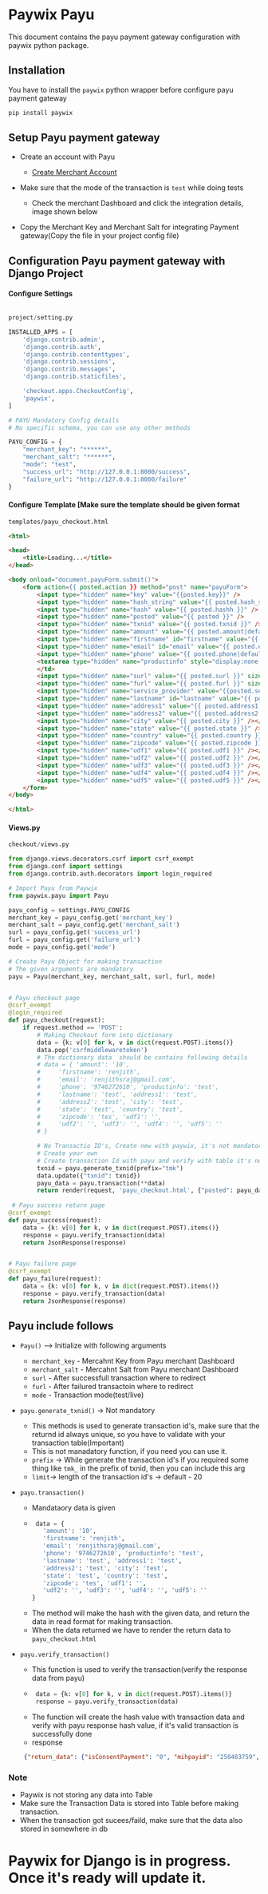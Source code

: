# Paywix Payu

This document contains the payu payment gateway configuration with paywix python package.
## Installation

You have to install the `paywix` python wrapper before configure payu payment gateway

```bash
pip install paywix
```
## Setup Payu payment gateway

- Create an account with Payu
    + [Create Merchant Account](https://www.payumoney.com/merchant-dashboard/)

- Make sure that the mode of the transaction is `test` while doing tests
   + Check the merchant Dashboard and click the integration details, image shown below
- Copy the Merchant Key and Merchant Salt for integrating Payment gateway(Copy the file in your project config file)


## Configuration Payu payment gateway with Django Project

#### Configure Settings


```python

project/setting.py

INSTALLED_APPS = [
    'django.contrib.admin',
    'django.contrib.auth',
    'django.contrib.contenttypes',
    'django.contrib.sessions',
    'django.contrib.messages',
    'django.contrib.staticfiles',

    'checkout.apps.CheckoutConfig',
    'paywix',
]

# PAYU Mandatory Config details
# No specific schema, you can use any other methods

PAYU_CONFIG = {
    "merchant_key": "******",
    "merchant_salt": "******",
    "mode": "test",
    "success_url": "http://127.0.0.1:8000/success",
    "failure_url": "http://127.0.0.1:8000/failure"
}
```

#### Configure Template [Make sure the template should be given format

```html
templates/payu_checkout.html

<html>

<head>
    <title>Loading...</title>
</head>

<body onload="document.payuForm.submit()">
    <form action={{ posted.action }} method="post" name="payuForm">
        <input type="hidden" name="key" value="{{posted.key}}" />
        <input type="hidden" name="hash_string" value="{{ posted.hash_string }}" />
        <input type="hidden" name="hash" value="{{ posted.hashh }}" />
        <input type="hidden" name="posted" value="{{ posted }}" />
        <input type="hidden" name="txnid" value="{{ posted.txnid }}" />
        <input type="hidden" name="amount" value="{{ posted.amount|default:'' }}" /></td>
        <input type="hidden" name="firstname" id="firstname" value="{{ posted.firstname|default:'' }}" /></td>
        <input type="hidden" name="email" id="email" value="{{ posted.email|default:'' }}" /></td>
        <input type="hidden" name="phone" value="{{ posted.phone|default:'' }}" /></td>
        <textarea type="hidden" name="productinfo" style="display:none;">{{ posted.productinfo|default:'' }}</textarea>
        </td>
        <input type="hidden" name="surl" value="{{ posted.surl }}" size="64" /></td>
        <input type="hidden" name="furl" value="{{ posted.furl }}" size="64" /></td>
        <input type="hidden" name="service_provider" value="{{posted.service_provider}}" size="64" />
        <input type="hidden" name="lastname" id="lastname" value="{{ posted.lastname }}" /></td>
        <input type="hidden" name="address1" value="{{ posted.address1 }}" /></td>
        <input type="hidden" name="address2" value="{{ posted.address2 }}" /></td>
        <input type="hidden" name="city" value="{{ posted.city }}" /></td>
        <input type="hidden" name="state" value="{{ posted.state }}" /></td>
        <input type="hidden" name="country" value="{{ posted.country }}" /></td>
        <input type="hidden" name="zipcode" value="{{ posted.zipcode }}" /></td>
        <input type="hidden" name="udf1" value="{{ posted.udf1 }}" /></td>
        <input type="hidden" name="udf2" value="{{ posted.udf2 }}" /></td>
        <input type="hidden" name="udf3" value="{{ posted.udf3 }}" /></td>
        <input type="hidden" name="udf4" value="{{ posted.udf4 }}" /></td>
        <input type="hidden" name="udf5" value="{{ posted.udf5 }}" /></td>
    </form>
</body>

</html>
```
#### Views.py 

``` python
checkout/views.py

from django.views.decorators.csrf import csrf_exempt
from django.conf import settings
from django.contrib.auth.decorators import login_required

# Import Payu from Paywix
from paywix.payu import Payu

payu_config = settings.PAYU_CONFIG
merchant_key = payu_config.get('merchant_key')
merchant_salt = payu_config.get('merchant_salt')
surl = payu_config.get('success_url')
furl = payu_config.get('failure_url')
mode = payu_config.get('mode')

# Create Payu Object for making transaction
# The given arguments are mandatory
payu = Payu(merchant_key, merchant_salt, surl, furl, mode)


# Payu checkout page
@csrf_exempt
@login_required
def payu_checkout(request):
    if request.method == 'POST':
        # Making Checkout form into dictionary
        data = {k: v[0] for k, v in dict(request.POST).items()}
        data.pop('csrfmiddlewaretoken')
        # The dictionary data  should be contains following details
        # data = { 'amount': '10', 
        #     'firstname': 'renjith', 
        #     'email': 'renjithsraj@gmail.com',
        #     'phone': '9746272610', 'productinfo': 'test', 
        #     'lastname': 'test', 'address1': 'test', 
        #     'address2': 'test', 'city': 'test', 
        #     'state': 'test', 'country': 'test', 
        #     'zipcode': 'tes', 'udf1': '', 
        #     'udf2': '', 'udf3': '', 'udf4': '', 'udf5': ''
        # }

        # No Transactio ID's, Create new with paywix, it's not mandatory
        # Create your own
        # Create transaction Id with payu and verify with table it's not existed
        txnid = payu.generate_txnid(prefix="tmk")
        data.update({"txnid": txnid})
        payu_data = payu.transaction(**data)
        return render(request, 'payu_checkout.html', {"posted": payu_data})
        
 # Payu success return page
@csrf_exempt
def payu_success(request):
    data = {k: v[0] for k, v in dict(request.POST).items()}
    response = payu.verify_transaction(data)
    return JsonResponse(response)


# Payu failure page
@csrf_exempt
def payu_failure(request):
    data = {k: v[0] for k, v in dict(request.POST).items()}
    response = payu.verify_transaction(data)
    return JsonResponse(response)

```

## Payu include follows

+ `Payu()` --> Initialize with following arguments

  + `merchant_key`  - Mercahnt Key from Payu merchant Dashboard
  + `merchant_salt` - Mercahnt Salt from Payu merchant Dashboard
  + `surl`          - After successfull transaction where to redirect
  + `furl` - After failured transactoin where to redirect
  + `mode` - Transaction mode(test/live)


+ `payu.generate_txnid()` -> Not mandatory
   + This methods is used to generate transaction id's, make sure that the returnd id always unique, so you have to validate with your transaction table(Important)
   + This is not manadatory function, if you need you can use it.
   + `prefix` -> While generate the transaction id's if you required some thing like `tmk_` in the prefix of txnid, then you can include this arg
   + `limit`-> length of the transaction id's -> default - 20


+ `payu.transaction()`
  + Mandataory data is given
  + ``` python
     data = {
       'amount': '10', 
       'firstname': 'renjith', 
       'email': 'renjithsraj@gmail.com',
       'phone': '9746272610', 'productinfo': 'test', 
       'lastname': 'test', 'address1': 'test', 
       'address2': 'test', 'city': 'test', 
       'state': 'test', 'country': 'test', 
       'zipcode': 'tes', 'udf1': '', 
       'udf2': '', 'udf3': '', 'udf4': '', 'udf5': ''
    }
    ```
   + The method will make the hash with the given data, and return the data in read format for making transaction.
   + When the data returned we have to render the return data to `payu_checkout.html` 

+ `payu.verify_transaction()`
   + This function is used to verify the transaction(verify the response data from payu)
   + ```python
      data = {k: v[0] for k, v in dict(request.POST).items()}
      response = payu.verify_transaction(data)
     ```
   + The function will create the hash value with transaction data and verify with payu response hash value, if it's valid transaction is successfully done
   + response
    ``` json
     {"return_data": {"isConsentPayment": "0", "mihpayid": "250403759", "mode": "", "status": "failure", "unmappedstatus": "userCancelled", "key": "3o6jgxhp", "txnid": "tmk f23b118be0500854f90d", "amount": "10.00", "addedon": "2020-07-27 14:00:40", "productinfo": "test", "firstname": "renjith", "lastname": "", "address1": "dsf", "address2": "fsdf", "city": "sdf", "state": "", "country": "", "zipcode": "342341", "email": "renjith", "phone": "9746272610", "udf1": "", "udf2": "", "udf3": "", "udf4": "", "udf5": "", "udf6": "", "udf7": "", "udf8": "", "udf9": "", "udf10": "", "hash": "cdb80b5e3973fb048782152aa8b5a5fd9d58915578fec92cbd55780bc36821fb90f7741a251c01724903ea7ccc3c5fa3f5b16d4aa4255c62f3d4da707d357265", "field1": "", "field2": "", "field3": "", "field4": "", "field5": "", "field6": "", "field7": "", "field8": "", "field9": "Cancelled by user", "PG_TYPE": "PAISA", "bank_ref_num": "250403759", "bankcode": "PAYUW", "error": "E000", "error_Message": "No Error", "payuMoneyId": "250403759"}, "hash_string": "67bAgZX1B3|failure|||||||||||renjith|renjith|test|10.00|tmk f23b118be0500854f90d|3o6jgxhp", "generated_hash": "cdb80b5e3973fb048782152aa8b5a5fd9d58915578fec92cbd55780bc36821fb90f7741a251c01724903ea7ccc3c5fa3f5b16d4aa4255c62f3d4da707d357265", "recived_hash": "cdb80b5e3973fb048782152aa8b5a5fd9d58915578fec92cbd55780bc36821fb90f7741a251c01724903ea7ccc3c5fa3f5b16d4aa4255c62f3d4da707d357265", "hash_verified": true}
    ```


### Note

+ Paywix is not storing any data into Table
+ Make sure the Transaction Data is stored into Table before making transaction.
+ When the transaction got sucees/faild, make sure that the data also stored in somewhere in db


# Paywix for Django is in progress. Once it's ready will update it.
